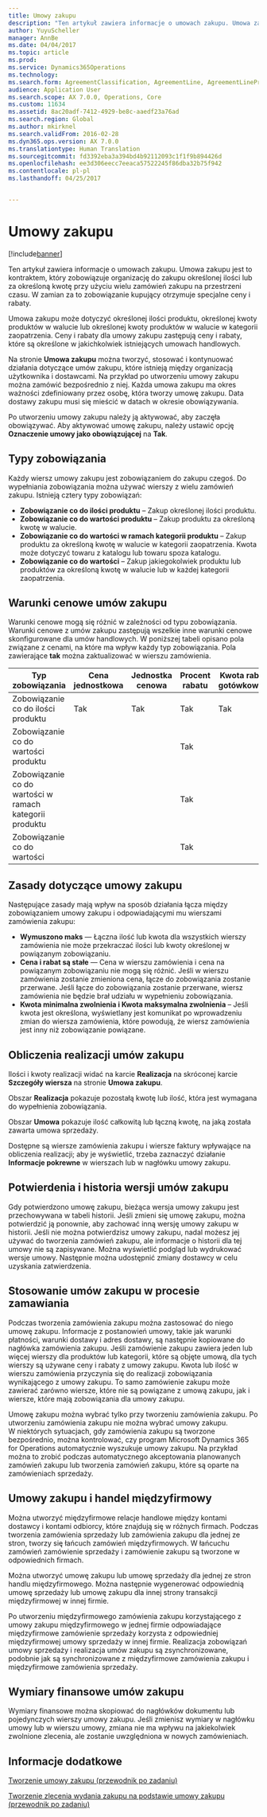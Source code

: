 ```yaml
---
title: Umowy zakupu
description: "Ten artykuł zawiera informacje o umowach zakupu. Umowa zakupu jest to kontraktem, który zobowiązuje organizację do zakupu określonej ilości lub za określoną kwotę przy użyciu wielu zamówień zakupu na przestrzeni czasu. W zamian za to zobowiązanie kupujący otrzymuje specjalne ceny i rabaty."
author: YuyuScheller
manager: AnnBe
ms.date: 04/04/2017
ms.topic: article
ms.prod: 
ms.service: Dynamics365Operations
ms.technology: 
ms.search.form: AgreementClassification, AgreementLine, AgreementLinePrompt, PurchAgreement, PurchAgreementCreate, PurchAgreementGenerateReleaseOrder, PurchAgreementHistory, PurchAgreementInvoiceJournal
audience: Application User
ms.search.scope: AX 7.0.0, Operations, Core
ms.custom: 11634
ms.assetid: 8ac20adf-7412-4929-be8c-aaedf23a76ad
ms.search.region: Global
ms.author: mkirknel
ms.search.validFrom: 2016-02-28
ms.dyn365.ops.version: AX 7.0.0
ms.translationtype: Human Translation
ms.sourcegitcommit: fd3392eba3a394bd4b92112093c1f1f9b894426d
ms.openlocfilehash: ee3d306eecc7eeaca57522245f86dba32b75f942
ms.contentlocale: pl-pl
ms.lasthandoff: 04/25/2017


---
```


# <a name="purchase-agreements"></a>Umowy zakupu

[!include[banner](../includes/banner.md)]


Ten artykuł zawiera informacje o umowach zakupu. Umowa zakupu jest to kontraktem, który zobowiązuje organizację do zakupu określonej ilości lub za określoną kwotę przy użyciu wielu zamówień zakupu na przestrzeni czasu. W zamian za to zobowiązanie kupujący otrzymuje specjalne ceny i rabaty. 

Umowa zakupu może dotyczyć określonej ilości produktu, określonej kwoty produktów w walucie lub określonej kwoty produktów w walucie w kategorii zaopatrzenia. Ceny i rabaty dla umowy zakupu zastępują ceny i rabaty, które są określone w jakichkolwiek istniejących umowach handlowych.  

Na stronie **Umowa zakupu** można tworzyć, stosować i kontynuować działania dotyczące umów zakupu, które istnieją między organizacją użytkownika i dostawcami. Na przykład po utworzeniu umowy zakupu można zamówić bezpośrednio z niej. Każda umowa zakupu ma okres ważności zdefiniowany przez osobę, która tworzy umowę zakupu. Data dostawy zakupu musi się mieścić w datach w okresie obowiązywania.  

Po utworzeniu umowy zakupu należy ją aktywować, aby zaczęła obowiązywać. Aby aktywować umowę zakupu, należy ustawić opcję **Oznaczenie umowy jako obowiązującej** na **Tak**.

## <a name="commitment-types"></a>Typy zobowiązania
Każdy wiersz umowy zakupu jest zobowiązaniem do zakupu czegoś. Do wypełniania zobowiązania można używać wierszy z wielu zamówień zakupu. Istnieją cztery typy zobowiązań:

-   **Zobowiązanie co do ilości produktu** – Zakup określonej ilości produktu.
-   **Zobowiązanie co do wartości produktu** – Zakup produktu za określoną kwotę w walucie.
-   **Zobowiązanie co do wartości w ramach kategorii produktu** – Zakup produktu za określoną kwotę w walucie w kategorii zaopatrzenia. Kwota może dotyczyć towaru z katalogu lub towaru spoza katalogu.
-   **Zobowiązanie co do wartości** – Zakup jakiegokolwiek produktu lub produktów za określoną kwotę w walucie lub w każdej kategorii zaopatrzenia.

## <a name="pricing-terms-for-purchase-agreements"></a>Warunki cenowe umów zakupu
Warunki cenowe mogą się różnić w zależności od typu zobowiązania. Warunki cenowe z umów zakupu zastępują wszelkie inne warunki cenowe skonfigurowane dla umów handlowych. W poniższej tabeli opisano pola związane z cenami, na które ma wpływ każdy typ zobowiązania. Pola zawierające **tak** można zaktualizować w wierszu zamówienia.

| Typ zobowiązania                   | Cena jednostkowa | Jednostka cenowa | Procent rabatu | Kwota rabatu gotówkowego |
|-----------------------------------|------------|------------|------------------|----------------------|
| Zobowiązanie co do ilości produktu       | Tak        | Tak        | Tak              | Tak                  |
| Zobowiązanie co do wartości produktu          |            |            | Tak              |                      |
| Zobowiązanie co do wartości w ramach kategorii produktu |            |            | Tak              |                      |
| Zobowiązanie co do wartości                  |            |            | Tak              |                      |

## <a name="policies-for-purchase-agreements"></a>Zasady dotyczące umowy zakupu
Następujące zasady mają wpływ na sposób działania łącza między zobowiązaniem umowy zakupu i odpowiadającymi mu wierszami zamówienia zakupu:

-   **Wymuszono maks** — Łączna ilość lub kwota dla wszystkich wierszy zamówienia nie może przekraczać ilości lub kwoty określonej w powiązanym zobowiązaniu.
-   **Cena i rabat są stałe** — Cena w wierszu zamówienia i cena na powiązanym zobowiązaniu nie mogą się różnić. Jeśli w wierszu zamówienia zostanie zmieniona cena, łącze do zobowiązania zostanie przerwane. Jeśli łącze do zobowiązania zostanie przerwane, wiersz zamówienia nie będzie brał udziału w wypełnieniu zobowiązania.
-   **Kwota minimalna zwolnienia i Kwota maksymalna zwolnienia** – Jeśli kwota jest określona, wyświetlany jest komunikat po wprowadzeniu zmian do wiersza zamówienia, które powodują, że wiersz zamówienia jest inny niż zobowiązanie powiązane.

## <a name="fulfillment-calculations-for-purchase-agreements"></a>Obliczenia realizacji umów zakupu
Ilości i kwoty realizacji widać na karcie **Realizacja** na skróconej karcie **Szczegóły wiersza** na stronie **Umowa zakupu**.  

Obszar **Realizacja** pokazuje pozostałą kwotę lub ilość, która jest wymagana do wypełnienia zobowiązania.  

Obszar **Umowa** pokazuje ilość całkowitą lub łączną kwotę, na jaką została zawarta umowa sprzedaży.  

Dostępne są wiersze zamówienia zakupu i wiersze faktury wpływające na obliczenia realizacji; aby je wyświetlić, trzeba zaznaczyć działanie **Informacje pokrewne** w wierszach lub w nagłówku umowy zakupu.

## <a name="confirmations-and-version-history-for-purchase-agreements"></a>Potwierdenia i historia wersji umów zakupu
Gdy potwierdzono umowę zakupu, bieżąca wersja umowy zakupu jest przechowywana w tabeli historii. Jeśli zmieni się umowę zakupu, można potwierdzić ją ponownie, aby zachować inną wersję umowy zakupu w historii. Jeśli nie można potwierdzisz umowy zakupu, nadal możesz jej używać do tworzenia zamówień zakupu, ale informacje o historii dla tej umowy nie są zapisywane. Można wyświetlić podgląd lub wydrukować wersje umowy. Następnie można udostępnić zmiany dostawcy w celu uzyskania zatwierdzenia.

## <a name="applying-purchase-agreements-in-the-ordering-process"></a>Stosowanie umów zakupu w procesie zamawiania
Podczas tworzenia zamówienia zakupu można zastosować do niego umowę zakupu. Informacje z postanowień umowy, takie jak warunki płatności, warunki dostawy i adres dostawy, są następnie kopiowane do nagłówka zamówienia zakupu. Jeśli zamówienie zakupu zawiera jeden lub więcej wierszy dla produktów lub kategorii, które są objęte umową, dla tych wierszy są używane ceny i rabaty z umowy zakupu. Kwota lub ilość w wierszu zamówienia przyczynia się do realizacji zobowiązania wynikającego z umowy zakupu. To samo zamówienie zakupu może zawierać zarówno wiersze, które nie są powiązane z umową zakupu, jak i wiersze, które mają zobowiązania dla umowy zakupu.  

Umowę zakupu można wybrać tylko przy tworzeniu zamówienia zakupu. Po utworzeniu zamówienia zakupu nie można wybrać umowy zakupu.  
W niektórych sytuacjach, gdy zamówienia zakupu są tworzone bezpośrednio, można kontrolować, czy program Microsoft Dynamics 365 for Operations automatycznie wyszukuje umowy zakupu. Na przykład można to zrobić podczas automatycznego akceptowania planowanych zamówień zakupu lub tworzenia zamówień zakupu, które są oparte na zamówieniach sprzedaży.

## <a name="purchase-agreements-and-intercompany-trade"></a>Umowy zakupu i handel międzyfirmowy
Można utworzyć międzyfirmowe relacje handlowe między kontami dostawcy i kontami odbiorcy, które znajdują się w różnych firmach. Podczas tworzenia zamówienia sprzedaży lub zamówienia zakupu dla jednej ze stron, tworzy się łańcuch zamówień międzyfirmowych. W łańcuchu zamówień zamówienie sprzedaży i zamówienie zakupu są tworzone w odpowiednich firmach.  

Można utworzyć umowę zakupu lub umowę sprzedaży dla jednej ze stron handlu międzyfirmowego. Można następnie wygenerować odpowiednią umowę sprzedaży lub umowę zakupu dla innej strony transakcji międzyfirmowej w innej firmie.  

Po utworzeniu międzyfirmowego zamówienia zakupu korzystającego z umowy zakupu międzyfirmowego w jednej firmie odpowiadające międzyfirmowe zamówienie sprzedaży korzysta z odpowiedniej międzyfirmowej umowy sprzedaży w innej firmie. Realizacja zobowiązań umowy sprzedaży i realizacja umów zakupu są zsynchronizowane, podobnie jak są synchronizowane z międzyfirmowe zamówienia zakupu i międzyfirmowe zamówienia sprzedaży.

## <a name="financial-dimensions-on-purchase-agreements"></a>Wymiary finansowe umów zakupu
Wymiary finansowe można skopiować do nagłówków dokumentu lub pojedynczych wierszy umowy zakupu. Jeśli zmienisz wymiary w nagłówku umowy lub w wierszu umowy, zmiana nie ma wpływu na jakiekolwiek zwolnione zlecenia, ale zostanie uwzględniona w nowych zamówieniach.

<a name="see-also"></a>Informacje dodatkowe
--------

[Tworzenie umowy zakupu (przewodnik po zadaniu)](https://ax.help.dynamics.com/en/wiki/create-a-purchase-agreement/)

[Tworzenie zlecenia wydania zakupu na podstawie umowy zakupu (przewodnik po zadaniu)](https://ax.help.dynamics.com/en/wiki/create-a-purchase-release-order-from-a-purchase-agreement/)




